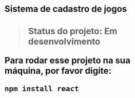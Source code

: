 <h1>Sistema de cadastro de jogos<h1>

> Status do projeto: Em desenvolvimento

Para rodar esse projeto na sua máquina, por favor digite:

```
npm install react
```
